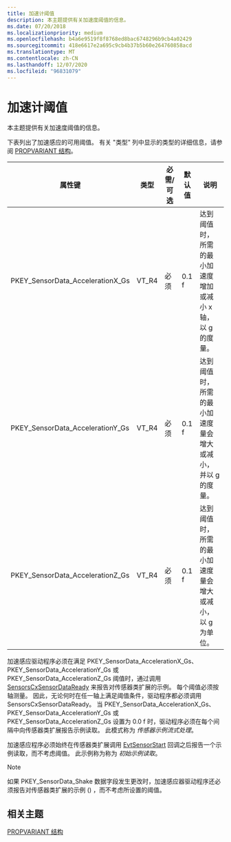 ```yaml
---
title: 加速计阈值
description: 本主题提供有关加速度阈值的信息。
ms.date: 07/20/2018
ms.localizationpriority: medium
ms.openlocfilehash: b4a6e9519f8f8768ed8bac6748296b9cb4a02429
ms.sourcegitcommit: 418e6617e2a695c9cb4b37b5b60e264760858acd
ms.translationtype: MT
ms.contentlocale: zh-CN
ms.lasthandoff: 12/07/2020
ms.locfileid: "96831079"
---
```

# <a name="accelerometer-thresholds"></a>加速计阈值


本主题提供有关加速度阈值的信息。

下表列出了加速感应的可用阈值。 有关 "类型" 列中显示的类型的详细信息，请参阅 [PROPVARIANT 结构](/windows/win32/api/propidlbase/ns-propidlbase-propvariant)。

|属性键|类型|必需/可选|默认值|说明|
|---|---|---|---|---|
|PKEY_SensorData_AccelerationX_Gs|VT_R4|必须|0.1 f|达到阈值时，所需的最小加速度增加或减小 x 轴，以 g 的度量。|
|PKEY_SensorData_AccelerationY_Gs|VT_R4|必须|0.1 f|达到阈值时，所需的最小加速度量会增大或减小，并以 g 的度量。|
|PKEY_SensorData_AccelerationZ_Gs|VT_R4|必须|0.1 f|达到阈值时，所需的最小加速度量会增大或减小，以 g 为单位。|

加速感应驱动程序必须在满足 PKEY_SensorData_AccelerationX_Gs、PKEY_SensorData_AccelerationY_Gs 或 PKEY_SensorData_AccelerationZ_Gs 阈值时，通过调用 [SensorsCxSensorDataReady](/windows-hardware/drivers/ddi/sensorscx/nf-sensorscx-sensorscxsensordataready) 来报告对传感器类扩展的示例。 每个阈值必须按轴测量。 因此，无论何时在任一轴上满足阈值条件，驱动程序都必须调用 SensorsCxSensorDataReady。
当 PKEY_SensorData_AccelerationX_Gs、PKEY_SensorData_AccelerationY_Gs 或 PKEY_SensorData_AccelerationZ_Gs 设置为 0.0 f 时，驱动程序必须在每个间隔中向传感器类扩展报告示例读取。 此模式称为 *传感器示例流式处理*。

加速感应程序必须始终在传感器类扩展调用 [EvtSensorStart](/windows-hardware/drivers/ddi/sensorscx/ns-sensorscx-_sensor_controller_config) 回调之后报告一个示例读取，而不考虑阈值。 此示例称为称为 *初始示例读取*。

>[!NOTE]
>如果 PKEY_SensorData_Shake 数据字段发生更改时，加速感应器驱动程序还必须报告对传感器类扩展的示例 () ，而不考虑所设置的阈值。

## <a name="related-topics"></a>相关主题

[PROPVARIANT 结构](/windows/win32/api/propidlbase/ns-propidlbase-propvariant)
